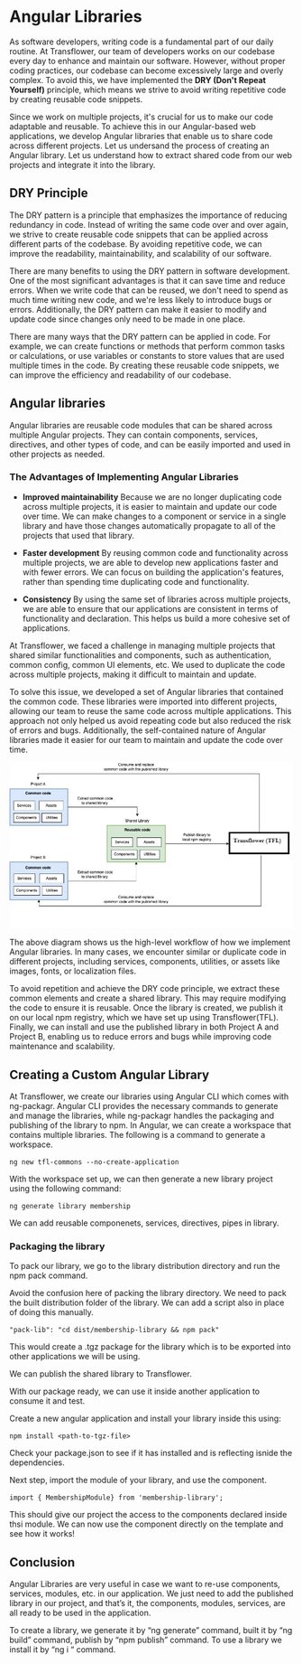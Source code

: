 # Angular Libraries

<p>As software developers, writing code is a fundamental part of our daily routine. At Transflower, our team of developers works on our codebase every day to enhance and maintain our software. However, without proper coding practices, our codebase can become excessively large and overly complex. To avoid this, we have implemented the <b>DRY (Don't Repeat Yourself)</b> principle, which means we strive to avoid writing repetitive code by creating reusable code snippets.
</p>
<p>Since we work on multiple projects, it's crucial for us to make our code adaptable and reusable. To achieve this in our Angular-based web applications, we develop Angular libraries that enable us to share code across different projects. Let us undersand the process of creating an Angular library. Let us understand how to extract shared code from our web projects and integrate it into the library.</p>

## DRY Principle
<p>The DRY pattern is a principle that emphasizes the importance of reducing redundancy in code. Instead of writing the same code over and over again, we strive to create reusable code snippets that can be applied across different parts of the codebase. By avoiding repetitive code, we can improve the readability, maintainability, and scalability of our software.</p>

<p>There are many benefits to using the DRY pattern in software development. One of the most significant advantages is that it can save time and reduce errors. When we write code that can be reused, we don't need to spend as much time writing new code, and we're less likely to introduce bugs or errors. Additionally, the DRY pattern can make it easier to modify and update code since changes only need to be made in one place.</p>

<p>There are many ways that the DRY pattern can be applied in code. For example, we can create functions or methods that perform common tasks or calculations, or use variables or constants to store values that are used multiple times in the code. By creating these reusable code snippets, we can improve the efficiency and readability of our codebase.</p>

## Angular libraries
<p>Angular libraries are reusable code modules that can be shared across multiple Angular projects. They can contain components, services, directives, and other types of code, and can be easily imported and used in other projects as needed.‌</p>

### The Advantages of Implementing Angular Libraries

- <b>Improved maintainability</b>
    Because we are no longer duplicating code across multiple projects, it is easier to maintain and update our code over time. We can make changes to a component or service in a single library and have those changes automatically propagate to all of the projects that used that library.

- <b>Faster development</b>
    By reusing common code and functionality across multiple projects, we are able to develop new applications faster and with fewer errors. We can focus on building the application's features, rather than spending time duplicating code and functionality.

- <b>Consistency</b>
    By using the same set of libraries across multiple projects, we are able to ensure that our applications are consistent in terms of functionality and declaration. This helps us build a more cohesive set of applications.


<p>At Transflower, we faced a challenge in managing multiple projects that shared similar functionalities and components, such as authentication, common config, common UI elements, etc. We used to duplicate the code across multiple projects, making it difficult to maintain and update.</p>

<p>To solve this issue, we developed a set of Angular libraries that contained the common code. These libraries were imported into different projects, allowing our team to reuse the same code across multiple applications. This approach not only helped us avoid repeating code but also reduced the risk of errors and bugs. Additionally, the self-contained nature of Angular libraries made it easier for our team to maintain and update the code over time.
</p>

<img src="/images/angularLibraries.jpg"/>

<p>The above diagram shows us the high-level workflow of how we implement Angular libraries. In many cases, we encounter similar or duplicate code in different projects, including services, components, utilities, or assets like images, fonts, or localization files.</p>

<p>To avoid repetition and achieve the DRY code principle, we extract these common elements and create a shared library. This may require modifying the code to ensure it is reusable. Once the library is created, we publish it on our local npm registry, which we have set up using Transflower(TFL). Finally, we can install and use the published library in both Project A and Project B, enabling us to reduce errors and bugs while improving code maintenance and scalability.</p>

## Creating a Custom Angular Library

<p>At Transflower, we create our libraries using Angular CLI which comes with ng-packagr. Angular CLI provides the necessary commands to generate and manage the libraries, while ng-packagr handles the packaging and publishing of the library to npm. In Angular, we can create a workspace that contains multiple libraries. The following is a command to generate a workspace.</p>

```
ng new tfl-commons --no-create-application
```

<p>With the workspace set up, we can then generate a new library project using the following command:</p>

```
ng generate library membership
```

<p>We can add reusable componenets, services, directives, pipes in library.</p>


### Packaging the library
<p>To pack our library, we go to the library distribution directory and run the npm pack command.</p>

<p>Avoid the confusion here of packing the library directory. We need to pack the built distribution folder of the library. We can add a script also in place of doing this manually.</p>

```
"pack-lib": "cd dist/membership-library && npm pack"
```

<p>This would create a .tgz package for the library which is to be exported into other applications we will be using.</p>

<p>We can publish the shared library to Transflower.</p>

<p>With our package ready, we can use it inside another application to consume it and test.</p>

<p>Create a new angular application and install your library inside this using:</p>

```
npm install <path-to-tgz-file>
```

<p>Check your package.json to see if it has installed and is reflecting isnide the dependencies.</p>

<p>Next step, import the module of your library, and use the component.</p>

```
import { MembershipModule} from 'membership-library';
```

<p>This should give our project the access to the components declared inside thsi module. We can now use the component directly on the template and see how it works!</p>

## Conclusion

<p>Angular Libraries are very useful in case we want to re-use components, services, modules, etc. in our application. We just need to add the published library in our project, and that’s it, the components, modules, services, are all ready to be used in the application.</p>

<p>To create a library, we generate it by “ng generate” command, built it by “ng build” command, publish by “npm publish” command. To use a library we install it by “ng i “ command.</p>